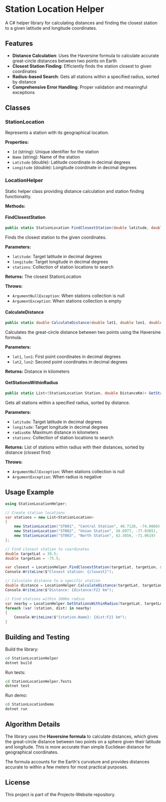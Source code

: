 # Station Location Helper

A C# helper library for calculating distances and finding the closest station to a given latitude and longitude coordinates.

## Features

- **Distance Calculation**: Uses the Haversine formula to calculate accurate great-circle distances between two points on Earth
- **Closest Station Finding**: Efficiently finds the station closest to given coordinates
- **Radius-based Search**: Gets all stations within a specified radius, sorted by distance
- **Comprehensive Error Handling**: Proper validation and meaningful exceptions

## Classes

### StationLocation

Represents a station with its geographical location.

**Properties:**
- `Id` (string): Unique identifier for the station
- `Name` (string): Name of the station  
- `Latitude` (double): Latitude coordinate in decimal degrees
- `Longitude` (double): Longitude coordinate in decimal degrees

### LocationHelper

Static helper class providing distance calculation and station finding functionality.

**Methods:**

#### FindClosestStation
```csharp
public static StationLocation FindClosestStation(double latitude, double longitude, IEnumerable<StationLocation> stations)
```
Finds the closest station to the given coordinates.

**Parameters:**
- `latitude`: Target latitude in decimal degrees
- `longitude`: Target longitude in decimal degrees  
- `stations`: Collection of station locations to search

**Returns:** The closest StationLocation

**Throws:**
- `ArgumentNullException`: When stations collection is null
- `ArgumentException`: When stations collection is empty

#### CalculateDistance
```csharp
public static double CalculateDistance(double lat1, double lon1, double lat2, double lon2)
```
Calculates the great-circle distance between two points using the Haversine formula.

**Parameters:**
- `lat1`, `lon1`: First point coordinates in decimal degrees
- `lat2`, `lon2`: Second point coordinates in decimal degrees

**Returns:** Distance in kilometers

#### GetStationsWithinRadius
```csharp
public static List<(StationLocation Station, double DistanceKm)> GetStationsWithinRadius(double latitude, double longitude, double radiusKm, IEnumerable<StationLocation> stations)
```
Gets all stations within a specified radius, sorted by distance.

**Parameters:**
- `latitude`: Target latitude in decimal degrees
- `longitude`: Target longitude in decimal degrees
- `radiusKm`: Maximum distance in kilometers  
- `stations`: Collection of station locations to search

**Returns:** List of stations within radius with their distances, sorted by distance (closest first)

**Throws:**
- `ArgumentNullException`: When stations collection is null
- `ArgumentException`: When radius is negative

## Usage Example

```csharp
using StationLocationHelper;

// Create station locations
var stations = new List<StationLocation>
{
    new StationLocation("ST001", "Central Station", 40.7128, -74.0060),  // NYC
    new StationLocation("ST002", "Union Station", 38.8977, -77.0365),    // DC
    new StationLocation("ST003", "North Station", 42.3656, -71.0619)     // Boston
};

// Find closest station to coordinates
double targetLat = 39.5;
double targetLon = -75.5;

var closest = LocationHelper.FindClosestStation(targetLat, targetLon, stations);
Console.WriteLine($"Closest station: {closest}");

// Calculate distance to a specific station
double distance = LocationHelper.CalculateDistance(targetLat, targetLon, closest.Latitude, closest.Longitude);
Console.WriteLine($"Distance: {distance:F2} km");

// Find stations within 200km radius
var nearby = LocationHelper.GetStationsWithinRadius(targetLat, targetLon, 200, stations);
foreach (var (station, dist) in nearby)
{
    Console.WriteLine($"{station.Name}: {dist:F2} km");
}
```

## Building and Testing

Build the library:
```bash
cd StationLocationHelper
dotnet build
```

Run tests:
```bash
cd StationLocationHelper.Tests
dotnet test
```

Run demo:
```bash
cd StationLocationDemo
dotnet run
```

## Algorithm Details

The library uses the **Haversine formula** to calculate distances, which gives the great-circle distance between two points on a sphere given their latitude and longitude. This is more accurate than simple Euclidean distance for geographical coordinates.

The formula accounts for the Earth's curvature and provides distances accurate to within a few meters for most practical purposes.

## License

This project is part of the Projects-Website repository.